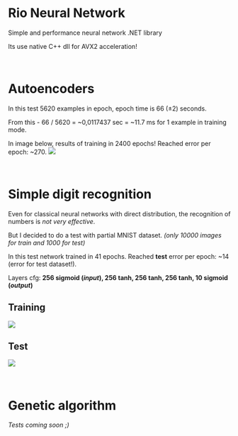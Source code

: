 # Rio Neural Network
Simple and performance neural network .NET library

Its use native C++ dll for AVX2 acceleration!

 
# Autoencoders
In this test 5620 examples in epoch, epoch time is 66 (±2) seconds.

From this - 66 / 5620 = ~0,0117437 sec = ~11.7 ms for 1 example in training mode.

In image below, results of training in 2400 epochs! Reached error per epoch: ~270.
[![](https://i.imgur.com/gcpUCJY.png)](https://i.imgur.com/gcpUCJY.png)

 
# Simple digit recognition
Even for classical neural networks with direct distribution, the recognition of numbers is _not very effective_.

But I decided to do a test with partial MNIST dataset. _(only 10000 images for train and 1000 for test)_

In this test network trained in 41 epochs. Reached __test__ error per epoch: ~14 (error for test dataset!).

Layers cfg: __256 sigmoid (_input_), 256 tanh, 256 tanh, 256 tanh, 10 sigmoid (_output_)__


## Training
[![](https://i.imgur.com/mBWkb2s.png)](https://i.imgur.com/mBWkb2s.png)

## Test
[![](https://i.imgur.com/zBGF166.png)](https://i.imgur.com/zBGF166.png)


 
# Genetic algorithm
_Tests coming soon ;)_
